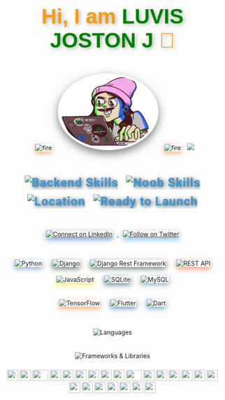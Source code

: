 <div align="center">
<p align="center" style="font-size: 48px; font-weight: bold; color:#f39c12; font-family: 'Poppins', sans-serif; text-shadow: 3px 3px 10px rgba(0,0,0,0.3);">
  Hi, I am <span style="color:green;">LUVIS JOSTON J</span> 👋
</p>



   <img src="https://user-images.githubusercontent.com/74038190/213866269-5d00981c-7c98-46d7-8a8e-16f462f15227.gif" alt="fire" style="width:150px;margin: 10px; box-shadow: 0px 4px 12px rgba(255, 111, 0, 0.6); transition: transform 0.2s ease-in-out;">
  <img src="/jz.gif"  width="220px" alt="pic" style="border-radius: 50%; border: 5px solid #fff; box-shadow: 0px 8px 20px rgba(0, 0, 0, 0.5);">
   <img src="https://user-images.githubusercontent.com/74038190/213866269-5d00981c-7c98-46d7-8a8e-16f462f15227.gif" alt="fire" style="width:150px;margin: 10px; box-shadow: 0px 4px 12px rgba(255, 111, 0, 0.6); transition: transform 0.2s ease-in-out;">
<!--   <h1 style="font-size: 50px; color:#f39c12; font-family: 'Poppins', sans-serif; ">
    <img src="https://img.shields.io/badge/-Hey%20there!-brightgreen?style=for-the-badge" alt="Hey there!" style="vertical-align:middle;"><br>
    Vishnu K M
  </h1> -->
  
  <img src="https://user-images.githubusercontent.com/74038190/212284115-f47cd8ff-2ffb-4b04-b5bf-4d1c14c0247f.gif" width="500">
  <h3 style="font-size: 28px; color:#3498db; font-family: 'Roboto', sans-serif; text-shadow: 2px 2px 10px rgba(0,0,0,0.8); letter-spacing: 1px;">
    <img src="https://img.shields.io/badge/-Backend-8e44ad?style=for-the-badge" alt="Backend Skills" style="vertical-align:middle; margin: 5px;">
    <img src="https://img.shields.io/badge/-Noob%20Developer-grey?style=for-the-badge" alt="Noob Skills" style="vertical-align:middle; margin: 5px;">
    <img src="https://img.shields.io/badge/-🇮🇳%20India-00BFFF?style=for-the-badge" alt="Location" style="vertical-align:middle; margin: 5px;">
    <img src="https://img.shields.io/badge/-🚀%20Ready%20to%20Launch-critical?style=for-the-badge" alt="Ready to Launch" style="vertical-align:middle; margin: 5px;">
  </h3>
  <p style="margin-top: 35px;">
    <a href="https://www.linkedin.com/in/luvis-joston-j-356806323?utm_source=share&utm_campaign=share_via&utm_content=profile&utm_medium=android_app" target="_blank">
      <img src="https://img.shields.io/badge/Connect%20on%20LinkedIn-0A66C2?style=for-the-badge&logo=linkedin&logoColor=white" alt="Connect on LinkedIn" style="margin: 10px; box-shadow: 0px 4px 12px rgba(10, 102, 194, 0.6); transition: transform 0.2s ease-in-out;">
    </a>
    <a href="" target="_blank">
      <img src="https://img.shields.io/badge/Follow%20on%20Twitter-1DA1F2?style=for-the-badge&logo=twitter&logoColor=white" alt="Follow on Twitter" style="margin: 10px; box-shadow: 0px 4px 12px rgba(29, 161, 242, 0.6); transition: transform 0.2s ease-in-out;">
    </a>
  </p>
  <p style="margin-top: 30px;">
    <img src="https://img.shields.io/badge/-Python-3776AB?style=for-the-badge&logo=python&logoColor=white" alt="Python" style="margin: 10px; box-shadow: 0px 4px 12px rgba(55, 118, 171, 0.6); transition: transform 0.2s ease-in-out;">
    <img src="https://img.shields.io/badge/-Django-092E20?style=for-the-badge&logo=django&logoColor=white" alt="Django" style="margin: 10px; box-shadow: 0px 4px 12px rgba(9, 46, 32, 0.6); transition: transform 0.2s ease-in-out;">
    <img src="https://img.shields.io/badge/-Django%20Rest%20Framework-black?style=for-the-badge&logo=django&logoColor=white" alt="Django Rest Framework" style="margin: 10px; box-shadow: 0px 4px 12px rgba(9, 46, 32, 0.6); transition: transform 0.2s ease-in-out;">
    <img src="https://img.shields.io/badge/-REST%20API-FF4500?style=for-the-badge&logo=api&logoColor=white" alt="REST API" style="margin: 10px; box-shadow: 0px 4px 12px rgba(255, 69, 0, 0.6); transition: transform 0.2s ease-in-out;">
    <img src="https://img.shields.io/badge/-JavaScript-F7DF1E?style=for-the-badge&logo=javascript&logoColor=black" alt="JavaScript" style="margin: 10px; box-shadow: 0px 4px 12px rgba(247, 223, 30, 0.6); transition: transform 0.2s ease-in-out;">
    <img src="https://img.shields.io/badge/-SQLite-003B57?style=for-the-badge&logo=sqlite&logoColor=white" alt="SQLite" style="margin: 10px; box-shadow: 0px 4px 12px rgba(0, 59, 87, 0.6); transition: transform 0.2s ease-in-out;">
    <img src="https://img.shields.io/badge/-MySQL-4479A1?style=for-the-badge&logo=mysql&logoColor=white" alt="MySQL" style="margin: 10px; box-shadow: 0px 4px 12px rgba(68, 121, 161, 0.6); transition: transform 0.2s ease-in-out;">
    <br><br>
    <img src="https://img.shields.io/badge/-TensorFlow-FF6F00?style=for-the-badge&logo=tensorflow&logoColor=white" alt="TensorFlow" style="margin: 10px; box-shadow: 0px 4px 12px rgba(255, 111, 0, 0.6); transition: transform 0.2s ease-in-out;">
    <img src="https://img.shields.io/badge/-Flutter-02569B?style=for-the-badge&logo=flutter&logoColor=white" alt="Flutter" style="margin: 10px; box-shadow: 0px 4px 12px rgba(2, 86, 155, 0.6); transition: transform 0.2s ease-in-out;">
    <img src="https://img.shields.io/badge/-Dart-0175C2?style=for-the-badge&logo=dart&logoColor=white" alt="Dart" style="margin: 10px; box-shadow: 0px 4px 12px rgba(1, 117, 194, 0.6); transition: transform 0.2s ease-in-out;">
  </p>
  <p style="margin-top: 30px;">
    <img src="https://img.shields.io/badge/Languages-Python%20%7C%20JavaScript%20%7C%20C%2B%2B%20%7C%20Java%20%7C%20HTML%20%7C%20CSS%20%7C%20Dart-4682B4?style=for-the-badge" alt="Languages" style="margin: 10px;">
    <br><br>
    <img src="https://img.shields.io/badge/Frameworks%20%26%20Libraries-Django%20%7C%20DRF%20%7C%20REST%20API%20%7C%20Bootstrap%20%7C%20TensorFlow%20%7C%20Flutter%20%7C%20Dart-006400?style=for-the-badge" alt="Frameworks & Libraries" style="margin: 10px;">
  </p>
 <div align="">
    <img src="https://cultofthepartyparrot.com/parrots/hd/githubparrot.gif" width="25" height="25"/>
    <img src="https://cultofthepartyparrot.com/flags/hd/iranparrot.gif" width="25" height="25"/>
    <img src="https://cultofthepartyparrot.com/parrots/asyncparrot.gif" width="36" height="25"/>
    <img src="https://cultofthepartyparrot.com/parrots/hd/60fpsparrot.gif" width="25" height="25"/>
    <img src="https://cultofthepartyparrot.com/parrots/hd/jumpingparrot.gif" width="25" height="25"/>
    <img src="https://cultofthepartyparrot.com/parrots/hd/opensourceparrot.gif" width="25" height="25"/>
    <img src="https://cultofthepartyparrot.com/parrots/hd/dealwithitnowparrot.gif" width="25" height="25"/>
    <img src="https://cultofthepartyparrot.com/parrots/hd/hypnoparrotlight.gif" width="25" height="25"/>
    <img src="https://cultofthepartyparrot.com/parrots/databaseparrot.gif" width="25" height="25"/>
    <img src="https://cultofthepartyparrot.com/parrots/fixparrot.gif" width="36" height="25"/>
    <img src="https://cultofthepartyparrot.com/parrots/hd/laptop_parrot.gif" width="25" height="25"/>
    <img src="https://cultofthepartyparrot.com/parrots/hd/spinningparrot.gif" width="25" height="25"/>
    <img src="https://cultofthepartyparrot.com/parrots/hd/levitationparrot.gif" width="25" height="25"/>
    <img src="https://cultofthepartyparrot.com/parrots/hd/meldparrot.gif" width="25" height="25"/>
    <img src="https://cultofthepartyparrot.com/parrots/slomoparrot.gif" width="25" height="25"/>
    <img src="https://cultofthepartyparrot.com/parrots/hd/moonwalkingparrot.gif" width="25" height="25"/>
    <img src="https://cultofthepartyparrot.com/parrots/hd/stableparrot.gif" width="25" height="25"/>
    <img src="https://cultofthepartyparrot.com/parrots/hd/scienceparrot.gif" width="25" height="25"/>
    <img src="https://cultofthepartyparrot.com/parrots/hd/pirateparrot.gif" width="25" height="25"/>
    <img src="https://cultofthepartyparrot.com/parrots/hd/footballparrot.gif" width="25" height="25"/>
    <img src="https://cultofthepartyparrot.com/parrots/hd/illuminatiparrot.gif" width="25" height="25"/>
    <img src="https://cultofthepartyparrot.com/parrots/hd/hypnoparrotdark.gif" width="25" height="25"/>
    <img src="https://cultofthepartyparrot.com/parrots/hd/mustacheparrot.gif" width="25" height="25"/>
</div>
</div>
